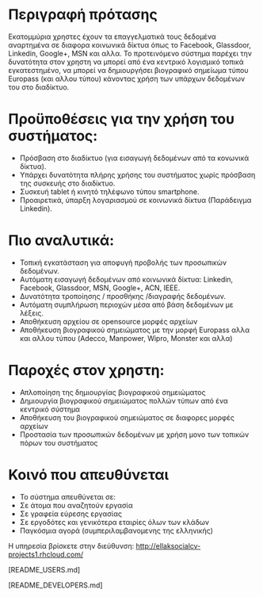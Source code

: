 # Περιγραφή πρότασης

Εκατομμύρια χρηστες έχουν τα επαγγελματικά τους δεδομένα αναρτημένα σε διαφορα κοινωνικά δίκτυα όπως το Facebook, Glassdoor, Linkedin, Google+, MSN και αλλα. Το προτεινόμενο σύστημα παρέχει την δυνατότητα στον χρηστη να μπορεί από ένα κεντρικό λογισμικό τοπικά εγκατεστημένο, να μπορεί να δημιουργήσει βιογραφικό σημείωμα τύπου Europass (και αλλου τύπου) κάνοντας χρήση των υπάρχων δεδομένων του στο διαδίκτυο.

# Προϋποθέσεις για την χρήση του συστήματος:

* Πρόσβαση στο διαδίκτυο (για εισαγωγή δεδομένων από τα κονωνικά δίκτυα).
* Υπάρχει δυνατότητα πλήρης χρήσης του συστήματος χωρίς πρόσβαση της συσκευής στο διαδίκτυο.
* Συσκευή tablet ή κινητό τηλέφωνο τύπου smartphone.
* Προαιρετικά, ύπαρξη λογαριασμού σε κοινωνικά δίκτυα (Παράδειγμα Linkedin).

# Πιο αναλυτικά:
* Τοπική εγκατάσταση για αποφυγή προβολής των προσωπικών δεδομένων.
* Αυτόματη εισαγωγή δεδομένων από κοινωνικά δίκτυα: Linkedin, Facebook, Glassdoor, MSN, Google+, ACN, IEEE.
* Δυνατότητα τροποίησης / προσθήκης /διαγραφής δεδομένων.
* Αυτόματη συμπλήρωση περιοχών μέσα από βάση δεδομένων με λέξεις.
* Αποθήκευση αρχείου σε opensource μορφές αρχείων
* Αποθήκευση βιογραφικού σημειώματος με την μορφή Europass αλλα και αλλου τύπου (Adecco, Manpower, Wipro, Monster και αλλα)
# Παροχές στον χρηστη:
* Απλοποίηση της δημιουργίας βιογραφικού σημειώματος
* Δημιουργία βιογραφικού σημειώματος πολλών τύπων από ένα κεντρικό σύστημα
* Αποθήκευση του βιογραφικού σημειώματος σε διαφορες μορφές αρχείων
* Προστασία των προσωπικών δεδομένων με χρήση μονο των τοπικών πόρων του συστήματος

# Κοινό που απευθύνεται
* Το σύστημα απευθύνεται σε:
* Σε άτομα που αναζητούν εργασία
* Σε γραφεία εύρεσης εργασίας
* Σε εργοδότες και γενικότερα εταιρίες όλων των κλάδων
* Παγκόσμια αγορά (συμπεριλαμβανομενης της ελληνικής)

Η υπηρεσία βρίσκετε στην διεύθυνση: 
http://ellaksocialcv-projects1.rhcloud.com/

[README_USERS.md]

[README_DEVELOPERS.md]
